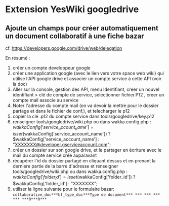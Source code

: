 # Extension YesWiki googledrive
## Ajoute un champs pour créer automatiquement un document collaboratif à une fiche bazar

cf. https://developers.google.com/drive/web/delegation

En résumé :

1. créer un compte developpeur google
2. créer une application google (avec le lien vers votre space web wiki) qui utilise l'API google drive et associer un compte service à cette API (voir la doc)
3. Aller sur la console, gestion des API, menu Identifiant, creer un nouvel identifiant > clé de compte de service, selectionner fichier.P12 , creer un compte mail associe au service 
4. Noter l'adresse du compte mail (on va devoir la mettre pour le dossier partage et dans le fichier de conf.), et telecharger le p12
5. copier la clé .p12 du compte service dans tools/googledrive/key.p12
6. renseigner tools/googledrive/wiki.php ou dans wakka.config.php :
$wakkaConfig['service_account_name'] = isset($wakkaConfig['service_account_name']) ? $wakkaConfig['service_account_name'] : "XXXXXXX@developer.gserviceaccount.com";
7. créer un dossier sur son google drive, et le partager en écriture avec le mail du compte service créé auparavant
8. récupérer l'id du dossier partagé en cliquant dessus et en prenant la derniere partie de la barre d'adresse et renseigner tools/googledrive/wiki.php ou dans wakka.config.php :
$wakkaConfig['folder_id'] = isset($wakkaConfig['folder_id']) ? $wakkaConfig['folder_id'] : "XXXXXXX";
9. utiliser la ligne suivante pour le formulaire bazar:  
`collaborative_doc***bf_type_doc***Type de document*** *** *** *** *** ***0***0***`
